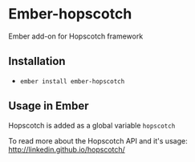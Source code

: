 # Ember-hopscotch

Ember add-on for Hopscotch framework

## Installation

* `ember install ember-hopscotch`

## Usage in Ember
Hopscotch is added as a global variable `hopscotch`

To read more about the Hopscotch API and it's usage: http://linkedin.github.io/hopscotch/
